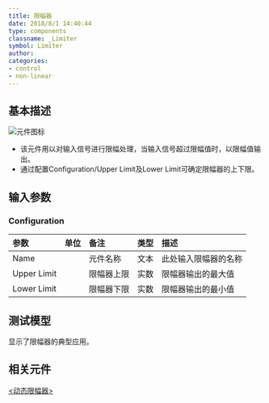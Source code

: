 ```yaml
---
title: 限幅器
date: 2018/8/1 14:40:44
type: components
classname: _Limiter
symbol: Limiter
author: 
categories: 
- control
- non-linear
---
```

## <span id="comp_desc">基本描述</span>
![元件图标]()

+ 该元件用以对输入信号进行限幅处理，当输入信号超过限幅值时，以限幅值输出。
+ 通过配置Configuration/Upper Limit及Lower Limit可确定限幅器的上下限。

## <span id="comp_params">输入参数</span>
### <span id="comp_params_group_Configuration">Configuration</span>
| 参数 | 单位 | 备注 | 类型 | 描述 |
| :--- | :--- | :--- | :--: | :--- |
| <span id="comp_params_param_Name">Name</span> |  | 元件名称 | 文本 | 此处输入限幅器的名称 |
| <span id="comp_params_param_UL">Upper Limit</span> |  | 限幅器上限 | 实数 | 限幅器输出的最大值 |
| <span id="comp_params_param_LL">Lower Limit</span> |  | 限幅器下限 | 实数 | 限幅器输出的最小值 |

[Name]: #comp_params_param_Name "Name"
[Upper Limit]: #comp_params_param_UL "Upper Limit"
[Lower Limit]: #comp_params_param_LL "Lower Limit"

## <span id="comp_example">测试模型</span>
[<test name>](<test link>)显示了限幅器的典型应用。

## <span id="comp_seealso">相关元件</span>
[<动态限幅器>](<test link>)




